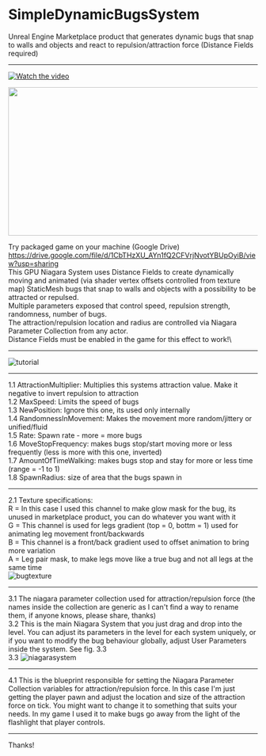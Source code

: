 # SimpleDynamicBugsSystem
Unreal Engine Marketplace product that generates dynamic bugs that snap to walls and objects and react to repulsion/attraction force (Distance Fields required)
___
[![Watch the video](https://img.youtube.com/vi/tqs-iXqbRAE/hqdefault.jpg)](https://www.youtube.com/embed/tqs-iXqbRAE)

[<img src="https://img.youtube.com/vi/tqs-iXqbRAE/hqdefault.jpg" width="600" height="300"
/>](https://www.youtube.com/embed/tqs-iXqbRAE)

Try packaged game on your machine (Google Drive) https://drive.google.com/file/d/1CbTHzXU_AYn1fQ2CFVrjNvotYBUpOyiB/view?usp=sharing \
This GPU Niagara System uses Distance Fields to create dynamically moving and animated (via shader vertex offsets controlled from texture map) StaticMesh bugs that snap to walls and objects with a possibility to be attracted or repulsed. \
Multiple parameters exposed that control speed, repulsion strength, randomness, number of bugs.\
The attraction/repulsion location and radius are controlled via Niagara Parameter Collection from any actor.\
Distance Fields must be enabled in the game for this effect to work!\
___
![tutorial](https://github.com/faxcorp/SimpleDynamicBugsSystem/assets/37246339/a56f6af9-51f9-43b7-9f92-56bb93852075)
___
1.1 AttractionMultiplier: Multiplies this systems attraction value. Make it negative to invert repulsion to attraction\
1.2 MaxSpeed: Limits the speed of bugs\
1.3 NewPosition: Ignore this one, its used only internally\
1.4 RandomnessInMovement: Makes the movement more random/jittery or unified/fluid\
1.5 Rate: Spawn rate - more = more bugs\
1.6 MoveStopFrequency: makes bugs stop/start moving more or less frequently (less is more with this one, inverted)\
1.7 AmountOfTimeWalking: makes bugs stop and stay for more or less time (range = -1 to 1)\
1.8 SpawnRadius: size of area that the bugs spawn in
___
2.1 Texture specifications:\
  R = In this case I used this channel to make glow mask for the bug, its unused in marketplace product, you can do whatever you want with it\
  G = This channel is used for legs gradient (top = 0, bottm = 1) used for animating leg movement front/backwards\
  B = This channel is a front/back gradient used to offset animation to bring more variation\
  A = Leg pair mask, to make legs move like a true bug and not all legs at the same time\
![bugtexture](https://github.com/faxcorp/SimpleDynamicBugsSystem/assets/37246339/70edf1ef-5111-413d-a2b8-8a03f11781f9)
___
3.1 The niagara parameter collection used for attraction/repulsion force (the names inside the collection are generic as I can't find a way to rename them, if anyone knows, please share, thanks)\
3.2 This is the main Niagara System that you just drag and drop into the level. You can adjust its parameters in the level for each system uniquely, or if you want to modify the bug behaviour globally, adjust User Parameters inside the system. See fig. 3.3\
3.3 ![niagarasystem](https://github.com/faxcorp/SimpleDynamicBugsSystem/assets/37246339/06cf8955-9fc8-40f3-b11f-7b2e58b959fd)
___
4.1 This is the blueprint responsible for setting the Niagara Parameter Collection variables for attraction/repulsion force. In this case I'm just getting the player pawn and adjust the location and size of the attraction force on tick. You might want to change it to something that suits your needs. In my game I used it to make bugs go away from the light of the flashlight that player controls.
___
Thanks!
